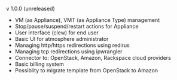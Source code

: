 v 1.0.0 (unreleased)
  - VM (as Appliance), VMT (as Appliance Type) management
  - Stop/pause/suspend/restart actions for Appliance
  - User interface (clew) for end user
  - Basic UI for atmosphere administrator
  - Managing http/https redirections using redirus
  - Managing tcp redirections using ipwrangler
  - Connector to: OpenStack, Amazon, Rackspace cloud providers
  - Basic billing system
  - Possiblity to migrate template from OpenStack to Amazon
